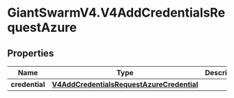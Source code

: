# GiantSwarmV4.V4AddCredentialsRequestAzure

## Properties
Name | Type | Description | Notes
------------ | ------------- | ------------- | -------------
**credential** | [**V4AddCredentialsRequestAzureCredential**](V4AddCredentialsRequestAzureCredential.md) |  | [optional] 



